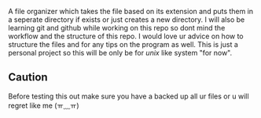 A file organizer which takes the file based on its extension and puts them in a seperate directory if exists or just creates a new directory.
I will also be learning git and github while working on this repo so dont mind the workflow and the structure of this repo.
I would love ur advice on how to structure the files and for any tips on the program as well.
This is just a personal project so this will be only be for *unix* like system "for now".
## Caution

Before testing this out make sure you have a backed up all ur files or u will regret like me (ㅠ﹏ㅠ)
